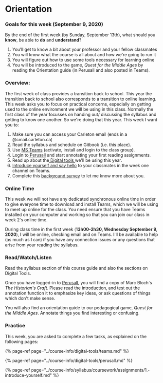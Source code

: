 # Orientation

### Goals for this week \(September 9, 2020\)

By the end of the first week \(by Sunday, September 13th\), what should you **know**, be able to **do** and **understand**?

1. You'll get to know a bit about your professor and your fellow classmates
2. You will know what the course is all about and how we're going to run it
3. You will figure out how to use some tools necessary for learning online
4. You will be introduced to the game, _Quest for the Middle Ages_ by reading the Orientation guide \(in Perusall and also posted in Teams\). 

### Overview:

The first week of class provides a transition back to school. This year the transition back to school also corresponds to a transition to online learning. This week asks you to focus on practical concerns, especially on getting used to the online environment we will be using in this class. Normally the first class of the year focusses on handing out/ discussing the syllabus and getting to know one another. So we're doing that this year. This week I want you to: 

1. Make sure you can access your Carleton email \(ends in a @cmail.carleton.ca\)
2. Read the syllabus and schedule on Gitbook \(i.e. this place\). 
3. Use [MS Teams](../course-info/digital-tools/teams.md) \(activate, install and login to the class group\). 
4. Login to[ Perusall](../course-info/digital-tools/perusall.md) and start annotating your first reading assignments. 
5. Read up about the[ Digital tools ](../course-info/digital-tools/)we'll be using this year.
6. [Introduce yourself and say hello](../course-info/syllabus/coursework/assignments/1.-introduce-yourself.md) to your classmates in the week one channel on Teams.
7. Complete this [background survey](https://forms.office.com/Pages/ResponsePage.aspx?id=lRjZagbeXki8UfzhJsyFMHYe4bjIkPJLpePMoYTjyCNUREFQWEtNU0QwRlc2VDRYWTFLOEhCV01aSS4u) to let me know more about you. 

### **Online Time**

This week we will not have any dedicated synchronous online time in order to give everyone time to download and install Teams, which we will be using to meet up online for the class. You need ensure that you have Teams installed on your computer and working so that you can join our class in week 2's online time.

During class time in the first week \(**13h00-2h30, Wednesday September 9, 2020**\), I will be online, checking email and on Teams. I'll be available to help \(as much as I can\) if you have any connection issues or any questions that arise from your reading the syllabus. 

### Read/Watch/Listen

Read the syllabus section of this course guide and also the sections on Digital Tools. 

Once you have logged-in to [Perusall](../course-info/digital-tools/perusall.md), you will find a copy of Marc Bloch's _The Historian's Craft_. Please read the introduction, and test out the annotation function it to emphasize key ideas, or ask questions of things which don't make sense.

You will also find an orientation guide to our pedagogical game, _Quest for the Middle Ages_. Annotate things you find interesting or confusing. 

### Practice

This week, you are asked to complete a few tasks, as explained on the following pages: 

{% page-ref page="../course-info/digital-tools/teams.md" %}

{% page-ref page="../course-info/digital-tools/perusall.md" %}

{% page-ref page="../course-info/syllabus/coursework/assignments/1.-introduce-yourself.md" %}

